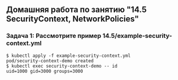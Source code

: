 ## Домашняя работа по занятию "14.5 SecurityContext, NetworkPolicies"
### Задача 1: Рассмотрите пример 14.5/example-security-context.yml


``` rudy
$ kubectl apply -f example-security-context.yml 
pod/security-context-demo created
$ kubectl exec security-context-demo -- id
uid=1000 gid=3000 groups=3000
```
